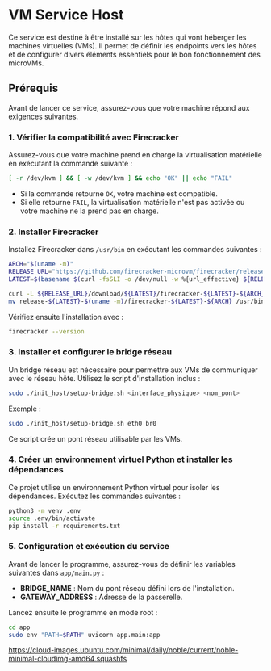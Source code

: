 # VM Service Host

Ce service est destiné à être installé sur les hôtes qui vont héberger les machines virtuelles (VMs). Il permet de définir les endpoints vers les hôtes et de configurer divers éléments essentiels pour le bon fonctionnement des microVMs.

## Prérequis

Avant de lancer ce service, assurez-vous que votre machine répond aux exigences suivantes.

### 1. Vérifier la compatibilité avec Firecracker

Assurez-vous que votre machine prend en charge la virtualisation matérielle en exécutant la commande suivante :

```sh
[ -r /dev/kvm ] && [ -w /dev/kvm ] && echo "OK" || echo "FAIL"
```

- Si la commande retourne `OK`, votre machine est compatible.
- Si elle retourne `FAIL`, la virtualisation matérielle n'est pas activée ou votre machine ne la prend pas en charge.

### 2. Installer Firecracker

Installez Firecracker dans `/usr/bin` en exécutant les commandes suivantes :

```sh
ARCH="$(uname -m)"
RELEASE_URL="https://github.com/firecracker-microvm/firecracker/releases"
LATEST=$(basename $(curl -fsSLI -o /dev/null -w %{url_effective} ${RELEASE_URL}/latest))

curl -L ${RELEASE_URL}/download/${LATEST}/firecracker-${LATEST}-${ARCH}.tgz | tar -xz
mv release-${LATEST}-$(uname -m)/firecracker-${LATEST}-${ARCH} /usr/bin/firecracker
```

Vérifiez ensuite l'installation avec :

```sh
firecracker --version
```

### 3. Installer et configurer le bridge réseau

Un bridge réseau est nécessaire pour permettre aux VMs de communiquer avec le réseau hôte. Utilisez le script d'installation inclus :

```sh
sudo ./init_host/setup-bridge.sh <interface_physique> <nom_pont>
```

Exemple :

```sh
sudo ./init_host/setup-bridge.sh eth0 br0
```

Ce script crée un pont réseau utilisable par les VMs.

### 4. Créer un environnement virtuel Python et installer les dépendances

Ce projet utilise un environnement Python virtuel pour isoler les dépendances. Exécutez les commandes suivantes :

```sh
python3 -m venv .env
source .env/bin/activate
pip install -r requirements.txt
```

### 5. Configuration et exécution du service

Avant de lancer le programme, assurez-vous de définir les variables suivantes dans `app/main.py` :

- **BRIDGE_NAME** : Nom du pont réseau défini lors de l'installation.
- **GATEWAY_ADDRESS** : Adresse de la passerelle.

Lancez ensuite le programme en mode root :

```sh
cd app
sudo env "PATH=$PATH" uvicorn app.main:app
```

https://cloud-images.ubuntu.com/minimal/daily/noble/current/noble-minimal-cloudimg-amd64.squashfs
